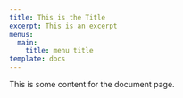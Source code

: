 ```yaml
---
title: This is the Title
excerpt: This is an excerpt
menus:
  main:
    title: menu title
template: docs
---
```

This is some content for the document page.
